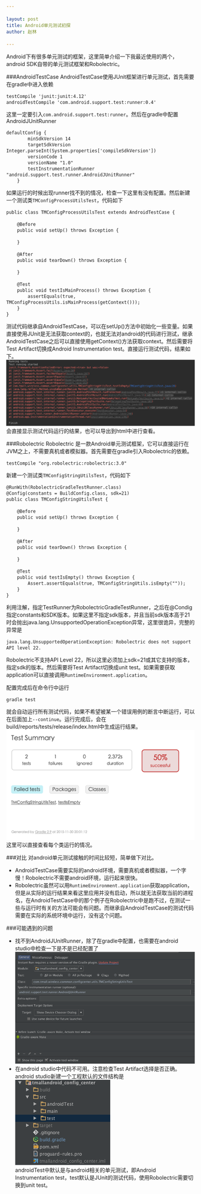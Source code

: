 ```yaml
---

layout: post
title: Android单元测试初探
author: 赵林

--- 
```


Android下有很多单元测试的框架，这里简单介绍一下我最近使用的两个，android SDK自带的单元测试框架和Robolectric。

###AndroidTestCase
AndroidTestCase使用JUnit框架进行单元测试，首先需要在gradle中进入依赖

    testCompile 'junit:junit:4.12'
    androidTestCompile 'com.android.support.test:runner:0.4'
这里一定要引入`com.android.support.test:runner`。然后在gradle中配置AndroidJUnitRunner

	defaultConfig {
			minSdkVersion 14
			targetSdkVersion Integer.parseInt(System.properties['compileSdkVersion'])
			versionCode 1
			versionName "1.0"
			testInstrumentationRunner "android.support.test.runner.AndroidJUnitRunner"
		}
如果运行的时候出现runner找不到的情况，检查一下这里有没有配置。然后新建一个测试类`TMConfigProcessUtilsTest`，代码如下

	public class TMConfigProcessUtilsTest extends AndroidTestCase {
	
		@Before
		public void setUp() throws Exception {
	
		}
	
		@After
		public void tearDown() throws Exception {
	
		}
	
		@Test
		public void testIsMainProcess() throws Exception {
			assertEquals(true, TMConfigProcessUtils.isMainProcess(getContext()));
		}
	}
测试代码继承自AndroidTestCase，可以在setUp()方法中初始化一些变量。如果直接使用JUnit是无法获取context的，也就无法对android的代码进行测试，继承AndroidTestCase之后可以直接使用getContext()方法获取context。然后需要将Test Artifact切换成Android Instrumentation test。直接运行测试代码，结果如下。
![ut1](/images/2015/12/image_1.png)
会直接显示测试代码运行的结果，也可以导出到html中进行查看。

###Robolectric
Robolectric 是一款Android单元测试框架，它可以直接运行在JVM之上，不需要真机或者模拟器。首先需要在gradle引入Robolectric的依赖。  

	testCompile "org.robolectric:robolectric:3.0"  

新建一个测试类`TMConfigStringUtilsTest`，代码如下

	@RunWith(RobolectricGradleTestRunner.class)
	@Config(constants = BuildConfig.class, sdk=21)
	public class TMConfigStringUtilsTest {

		@Before
		public void setUp() throws Exception {
	
		}
	
		@After
		public void tearDown() throws Exception {
	
		}
	
		@Test
		public void testIsEmpty() throws Exception {
			Assert.assertEquals(true, TMConfigStringUtils.isEmpty(""));
		}
	}  
利用注解，指定TestRunner为RobolectricGradleTestRunner，之后在@Condig指定constants和SDK版本。如果这里不指定sdk版本，并且当前sdk版本高于21时会抛出java.lang.UnsupportedOperationException异常，这里很诡异，完整的异常是
	
	java.lang.UnsupportedOperationException: Robolectric does not support API level 22.

Robolectric不支持API Level 22，所以这里必须加上sdk=21或其它支持的版本，指定sdk的版本。然后需要将Test Artifact切换成unit test。如果需要获取application可以直接调用`RuntimeEnvironment.application`。

配置完成后在命令行中运行
	
	gradle test

就会自动运行所有测试代码，如果不希望被某一个错误用例的断言中断运行，可以在后面加上`--continue`。运行完成后，会在build/reports/tests/release/index.html中生成运行结果。
![ut2](/images/2015/12/image_2.png)
这里可以直接查看每个类运行的情况。

###对比
对android单元测试接触的时间比较短，简单做下对比。  
+ AndroidTestCase需要实际的android环境，需要真机或者模拟器，一个字慢！Robolectric不需要android环境，运行起来很快。
+ Robolectric虽然可以用`RuntimeEnvironment.application`获取application，但是从实际的运行结果来看这里应用并没有启动，所以就无法获取当前的进程名，在AndroidTestCase中的那个例子在Robolectric中是跑不过，在测试一些与运行时有关的方法可能会有问题。而继承自AndroidTestCase的测试代码需要在实际的系统环境中运行，没有这个问题。

###可能遇到的问题
+ 找不到AndroidJUnitRunner，除了在gradle中配置，也需要在android studio中检查一下是不是已经配置了
![ut3](/images/2015/12/image_3.png)
+ 在android studio中代码不可用。注意检查Test Artifact选择是否正确。android studio新建一个工程默认的文件结构是  
![ut4](/images/2015/12/image_4.png)  
androidTest中默认是与android相关的单元测试，即Android Instrumentation test，test默认是JUnit的测试代码，使用Robolectric需要切换到unit test。